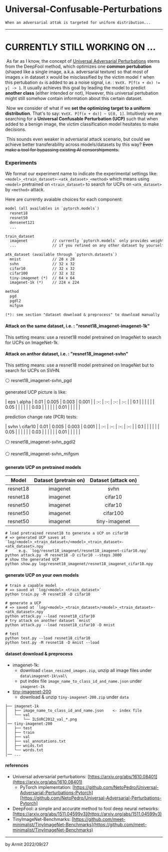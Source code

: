 # Universal-Confusable-Perturbations

    When an adversarial attak is targeted for uniform distribution...

----

# CURRENTLY STILL WORKING ON ...

​    As far as I know, the concept of [Universal Adversarial Perturbations](https://arxiv.org/abs/1610.08401) stems from the DeepFool method, which optimizes one **common pertubation** (shaped like a single image, a.k.a. adversarial texture) so that most of images `x` in dataset `X` would be misclassified by the victim model `f` when this pertubation `dx` is added to as a noise signal, i.e. : `∀x∈X. P[f(x + dx) != y] -> 1`. It usually achieves this goal by leading the model to predict **another class** (either intended or not), However, this universal pertubation might still somehow contain information about this certain dataset.  

​    Now we consider of what if we **set the optimizing target to a uniform distribution**. That's to say: `∀x∈X. P[f(x + dx)] ~ U[0, 1]`. Intuitively we are searching for a **Universal Confusable Perturbation (UCP)** such that when added to a benign image, the victim classification model hesitates to make decisions. 

​    This sounds even weaker in adversarial attack scenario, but could we achieve better transferability across models/datasets by this way? <del> Even make a tool for bypassing existing AI censorshipments.</del>


### Experiments

We format our experiment name to indicate the experimental settings like: `<model>_<train_dataset>-<atk_dataset>_<method>` which means using `<model>` pretrained on `<train_dataset>` to search for UCPs on `<atk_dataset>` by `<method>` attack.

Here are currently avaiable choices for each component:

```txt
model (all availables in `pytorch.models`)
  resnet18
  resnet50
  densenet121
  ...

train_dataset
  imagenet           // currently `pytorch.models` only provides weights for `imagenet`
  ...                // if you refined on any other dataset by yourself (use `attack.py --load <ckpt.pth>`)

atk_dataset (available through `pytorch.datasets`)
  mnist              // 28 x 28
  svhn               // 32 x 32
  cifar10            // 32 x 32
  cifar100           // 32 x 32
  tiny-imagenet (*)  // 64 x 64
  imagenet-1k (*)    // 224 x 224

method
  pgd
  pgdl2
  mifgsm

(*): see section "dataset download & preprocess" to download manually
```

#### Attack on the same dataset, i.e. : "resnet18_imagenet-imagenet-1k"

This setting means: use a resnet18 model pretrained on ImageNet to search for UCPs on ImageNet-1k.


#### Attack on anthor dataset, i.e. : "resnet18_imagenet-svhn"

This setting means: use a resnet18 model pretrained on ImageNet but to search for UCPs on SVHN. 

⚪ resnet18_imagenet-svhn_pgd

generated UCP picture is like:

| eps \ alpha | 0.01 | 0.005 | 0.003 | 0.001 |
| :-: | :-: | :-: | :-: |
| 0.1  |  |  |  |  |
| 0.05 |  |  |  |  |
| 0.03 |  |  |  |  |
| 0.01 |  |  |  |  |

prediction change rate (PCR) tests:

| svhn \ cifar10 | 0.01 | 0.005 | 0.003 | 0.001 |
| :-: | :-: | :-: | :-: |
| 0.1  |  |  |  |  |
| 0.05 |  |  |  |  |
| 0.03 |  |  |  |  |
| 0.01 |  |  |  |  |

⚪ resnet18_imagenet-svhn_pgdl2


⚪ resnet18_imagenet-svhn_mifgsm




#### generate UCP on pretrained models

| Model | Dataset (pretrain on) | Dataset (attack on) |
| :-: | :-: | :-: |
| resnet18 | imagenet | svhn          |
| resnet18 | imagenet | cifar10       |
| resnet50 | imagenet | cifar10       |
| resnet50 | imagenet | cifar100      |
| resnet50 | imagenet | tiny-imagenet |

```shell
# load pretrained resnet18 to generate a UCP on cifar10
# => generated UCP saves at `log/<model>_<train_dataset>/<model>_<train_dataset>-<atk_dataset>.npy`
#     e.g. `log/resnet18_imagenet/resnet18_imagenet-cifar10.npy`
python attack.py -M resnet18 -D cifar10 --steps 3000
# show the generated UCP
python show.py log/resnet18_imagenet/resnet18_imagenet_cifar10.npy
```

#### generate UCP on your own models

```shell
# train a capable model
# => saved at `log/<model>_<train_dataset>`
python train.py -M resnet18 -D cifar10

# generate a UCP
# => saved at `log/<model>_<train_dataset>/<model>_<train_dataset>-<atk_dataset>.npy`
python attack.py --load resnet18_cifar10
# try attack on another dataset `mnist`
python attack.py --load resnet18_cifar10 -D mnist

# test 
python test.py --load resnet18_cifar10
python test.py -M resnet18 -D mnist --load
```

#### dataset download & preprocess

- imagenet-1k:
  - download `clean_resized_images.zip`, unzip all image files under `data\imagenet-1k\val\`
  - put index file `image_name_to_class_id_and_name.json` under `imagenet-1k`
- [tiny-imagenet-200](https://tiny-imagenet.herokuapp.com)
  - download & unzip `tiny-imagenet-200.zip` under `data`

```
├── imagenet-1k
│   ├── image_name_to_class_id_and_name.json    <- index file
│   └── val
│       └── ILSVRC2012_val_*.png
│── tiny-imagenet-200
│   ├── test
│   ├── train
│   ├── val
│   ├── val_annotations.txt
│   ├── wnids.txt
│   └── words.txt
│── ...
```

#### references

- Universal adversarial perturbations: [https://arxiv.org/abs/1610.08401](https://arxiv.org/abs/1610.08401)
  - PyTorch implementation: [https://github.com/NetoPedro/Universal-Adversarial-Perturbations-Pytorch][https://github.com/NetoPedro/Universal-Adversarial-Perturbations-Pytorch] 
- DeepFool: a simple and accurate method to fool deep neural networks: [https://arxiv.org/abs/1511.04599v3](https://arxiv.org/abs/1511.04599v3)
- TinyImageNet-Benchmarks: [https://github.com/meet-minimalist/TinyImageNet-Benchmarks](https://github.com/meet-minimalist/TinyImageNet-Benchmarks)

----

by Armit
2022/09/27 
